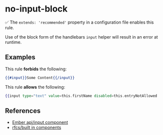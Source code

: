 # no-input-block

✅ The `extends: 'recommended'` property in a configuration file enables this rule.

Use of the block form of the handlebars `input` helper will result in an error at runtime.

## Examples

This rule **forbids** the following:

```hbs
{{#input}}Some Content{{/input}}
```

This rule **allows** the following:

```hbs
{{input type="text" value=this.firstName disabled=this.entryNotAllowed size="50"}}
```

## References

* [Ember api/input component](https://api.emberjs.com/ember/release/classes/Ember.Templates.components/methods/Input?anchor=Input)
* [rfcs/built in components](https://emberjs.github.io/rfcs/0459-angle-bracket-built-in-components.html)
